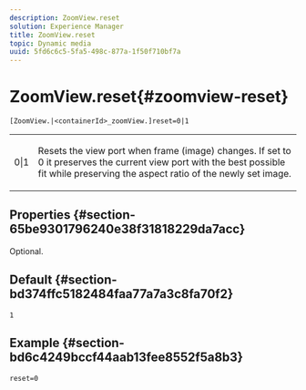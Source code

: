 ```yaml
---
description: ZoomView.reset
solution: Experience Manager
title: ZoomView.reset
topic: Dynamic media
uuid: 5fd6c6c5-5fa5-498c-877a-1f50f710bf7a
---
```


# ZoomView.reset{#zoomview-reset}

 `[ZoomView.|<containerId>_zoomView.]reset=0|1`

<table id="table_49FFD1BC53B846F09A6D214BC8C5C3FE"> 
 <tbody> 
  <tr> 
   <td colname="col1"> <p> <span class="codeph"> 0|1</span> </p> </td> 
   <td colname="col2"> <p> Resets the view port when frame (image) changes. If set to <span class="codeph"> 0</span> it preserves the current view port with the best possible fit while preserving the aspect ratio of the newly set image. </p> </td> 
  </tr> 
 </tbody> 
</table>

## Properties {#section-65be9301796240e38f31818229da7acc}

Optional.

## Default {#section-bd374ffc5182484faa77a7a3c8fa70f2}

`1`

## Example {#section-bd6c4249bccf44aab13fee8552f5a8b3}

`reset=0` 
